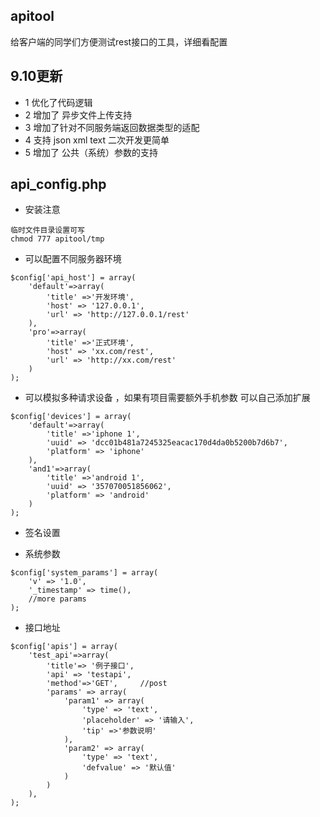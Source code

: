 apitool
---------------------------------------
给客户端的同学们方便测试rest接口的工具，详细看配置


9.10更新
---------------------------------------
- 1  优化了代码逻辑
- 2  增加了 异步文件上传支持
- 3  增加了针对不同服务端返回数据类型的适配
- 4  支持 json  xml  text   二次开发更简单
- 5  增加了 公共（系统）参数的支持


api_config.php
---------------------------------------
- 安装注意
``` 
临时文件目录设置可写
chmod 777 apitool/tmp
```

- 可以配置不同服务器环境
```
$config['api_host'] = array(
    'default'=>array(
        'title' =>'开发环境',
        'host' => '127.0.0.1',
        'url' => 'http://127.0.0.1/rest'
    ),
    'pro'=>array(
        'title' =>'正式环境',
        'host' => 'xx.com/rest',
        'url' => 'http://xx.com/rest'
    )
);
```

- 可以模拟多种请求设备 ，如果有项目需要额外手机参数 可以自己添加扩展
```
$config['devices'] = array(
    'default'=>array(
        'title' =>'iphone 1',  
        'uuid' => 'dcc01b481a7245325eacac170d4da0b5200b7d6b7',
        'platform' => 'iphone'
    ),
    'and1'=>array(
        'title' =>'android 1',
        'uuid' => '357070051856062',
        'platform' => 'android'
    )
);
```

- 签名设置

- 系统参数
```
$config['system_params'] = array(
    'v' => '1.0',
    '_timestamp' => time(),
    //more params
);
```

- 接口地址
```
$config['apis'] = array(
    'test_api'=>array(
        'title'=> '例子接口',
        'api' => 'testapi',
        'method'=>'GET',     //post              
        'params' => array(
            'param1' => array(
                'type' => 'text',
                'placeholder' => '请输入',
                'tip' =>'参数说明'
            ),
            'param2' => array(
                'type' => 'text',
                'defvalue' => '默认值'
            )
        )
    ),
);
```
